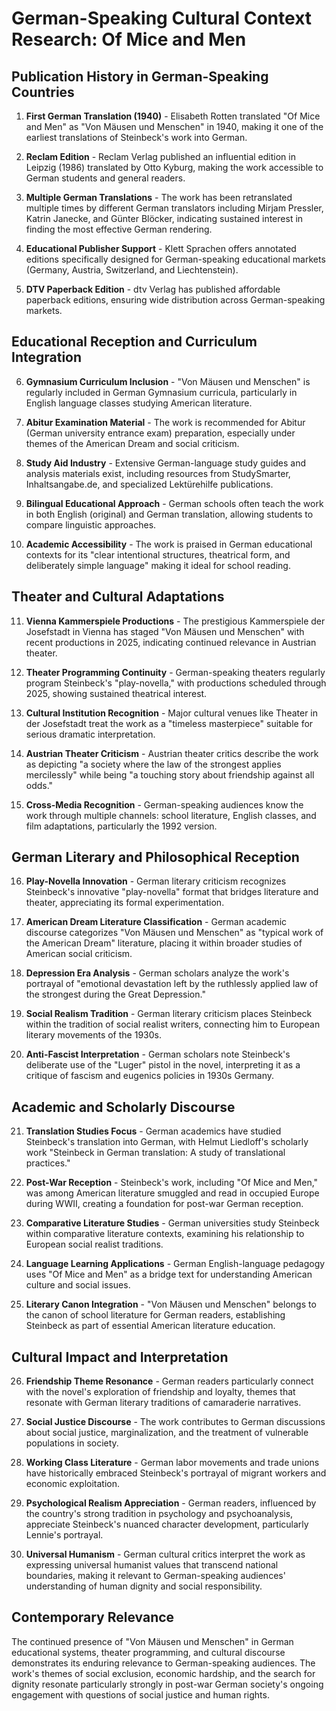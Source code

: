 # German-Speaking Cultural Context Research: Of Mice and Men

## Publication History in German-Speaking Countries

1. **First German Translation (1940)** - Elisabeth Rotten translated "Of Mice and Men" as "Von Mäusen und Menschen" in 1940, making it one of the earliest translations of Steinbeck's work into German.

2. **Reclam Edition** - Reclam Verlag published an influential edition in Leipzig (1986) translated by Otto Kyburg, making the work accessible to German students and general readers.

3. **Multiple German Translations** - The work has been retranslated multiple times by different German translators including Mirjam Pressler, Katrin Janecke, and Günter Blöcker, indicating sustained interest in finding the most effective German rendering.

4. **Educational Publisher Support** - Klett Sprachen offers annotated editions specifically designed for German-speaking educational markets (Germany, Austria, Switzerland, and Liechtenstein).

5. **DTV Paperback Edition** - dtv Verlag has published affordable paperback editions, ensuring wide distribution across German-speaking markets.

## Educational Reception and Curriculum Integration

6. **Gymnasium Curriculum Inclusion** - "Von Mäusen und Menschen" is regularly included in German Gymnasium curricula, particularly in English language classes studying American literature.

7. **Abitur Examination Material** - The work is recommended for Abitur (German university entrance exam) preparation, especially under themes of the American Dream and social criticism.

8. **Study Aid Industry** - Extensive German-language study guides and analysis materials exist, including resources from StudySmarter, Inhaltsangabe.de, and specialized Lektürehilfe publications.

9. **Bilingual Educational Approach** - German schools often teach the work in both English (original) and German translation, allowing students to compare linguistic approaches.

10. **Academic Accessibility** - The work is praised in German educational contexts for its "clear intentional structures, theatrical form, and deliberately simple language" making it ideal for school reading.

## Theater and Cultural Adaptations

11. **Vienna Kammerspiele Productions** - The prestigious Kammerspiele der Josefstadt in Vienna has staged "Von Mäusen und Menschen" with recent productions in 2025, indicating continued relevance in Austrian theater.

12. **Theater Programming Continuity** - German-speaking theaters regularly program Steinbeck's "play-novella," with productions scheduled through 2025, showing sustained theatrical interest.

13. **Cultural Institution Recognition** - Major cultural venues like Theater in der Josefstadt treat the work as a "timeless masterpiece" suitable for serious dramatic interpretation.

14. **Austrian Theater Criticism** - Austrian theater critics describe the work as depicting "a society where the law of the strongest applies mercilessly" while being "a touching story about friendship against all odds."

15. **Cross-Media Recognition** - German-speaking audiences know the work through multiple channels: school literature, English classes, and film adaptations, particularly the 1992 version.

## German Literary and Philosophical Reception

16. **Play-Novella Innovation** - German literary criticism recognizes Steinbeck's innovative "play-novella" format that bridges literature and theater, appreciating its formal experimentation.

17. **American Dream Literature Classification** - German academic discourse categorizes "Von Mäusen und Menschen" as "typical work of the American Dream" literature, placing it within broader studies of American social criticism.

18. **Depression Era Analysis** - German scholars analyze the work's portrayal of "emotional devastation left by the ruthlessly applied law of the strongest during the Great Depression."

19. **Social Realism Tradition** - German literary criticism places Steinbeck within the tradition of social realist writers, connecting him to European literary movements of the 1930s.

20. **Anti-Fascist Interpretation** - German scholars note Steinbeck's deliberate use of the "Luger" pistol in the novel, interpreting it as a critique of fascism and eugenics policies in 1930s Germany.

## Academic and Scholarly Discourse

21. **Translation Studies Focus** - German academics have studied Steinbeck's translation into German, with Helmut Liedloff's scholarly work "Steinbeck in German translation: A study of translational practices."

22. **Post-War Reception** - Steinbeck's work, including "Of Mice and Men," was among American literature smuggled and read in occupied Europe during WWII, creating a foundation for post-war German reception.

23. **Comparative Literature Studies** - German universities study Steinbeck within comparative literature contexts, examining his relationship to European social realist traditions.

24. **Language Learning Applications** - German English-language pedagogy uses "Of Mice and Men" as a bridge text for understanding American culture and social issues.

25. **Literary Canon Integration** - "Von Mäusen und Menschen" belongs to the canon of school literature for German readers, establishing Steinbeck as part of essential American literature education.

## Cultural Impact and Interpretation

26. **Friendship Theme Resonance** - German readers particularly connect with the novel's exploration of friendship and loyalty, themes that resonate with German literary traditions of camaraderie narratives.

27. **Social Justice Discourse** - The work contributes to German discussions about social justice, marginalization, and the treatment of vulnerable populations in society.

28. **Working Class Literature** - German labor movements and trade unions have historically embraced Steinbeck's portrayal of migrant workers and economic exploitation.

29. **Psychological Realism Appreciation** - German readers, influenced by the country's strong tradition in psychology and psychoanalysis, appreciate Steinbeck's nuanced character development, particularly Lennie's portrayal.

30. **Universal Humanism** - German cultural critics interpret the work as expressing universal humanist values that transcend national boundaries, making it relevant to German-speaking audiences' understanding of human dignity and social responsibility.

## Contemporary Relevance

The continued presence of "Von Mäusen und Menschen" in German educational systems, theater programming, and cultural discourse demonstrates its enduring relevance to German-speaking audiences. The work's themes of social exclusion, economic hardship, and the search for dignity resonate particularly strongly in post-war German society's ongoing engagement with questions of social justice and human rights.